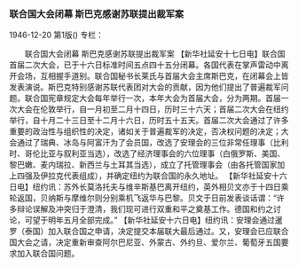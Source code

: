 ### 联合国大会闭幕  斯巴克感谢苏联提出裁军案

1946-12-20
第1版()
专栏：

　　联合国大会闭幕
    斯巴克感谢苏联提出裁军案
    【新华社延安十七日电】联合国首届二次大会，已于十六日标准时间五点四十五分闭幕。各国代表在掌声雷动中离开会场，互相握手道别。联合国秘书长莱氏与首届大会主席斯巴克，在闭幕会上皆发表演说。斯巴克特别感谢苏联代表团对大会的贡献，因为他们提出了普遍裁军问题。联合国宪章规定大会每年举行一次，本年大会为首届大会，分为两期。首届一次大会在伦敦举行，自一月初至二月十四日，历时三十六天；首届二次大会在纽约举行，自十月二十三日至十二月十六日，历时五十五天。首届二次大会通过了许多重要的政治性与组织性的决定，诸如关于普遍裁军的决定，否决权问题的决定；大会通过了瑞典、冰岛与阿富汗为了会员国，改选了安理会的三位非常任理事（比利时、哥伦比亚与叙利亚当选），改选了经济理事会的六位理事（白俄罗斯、美国、黎巴嫩、麦内瑞拉、新西兰与土耳其当选），成立了托管理事会（由各托管国家加上四强及伊拉克代表组成），并确定纽约为联合国的永久地址。
    【新华社延安十六日电】纽约讯：苏外长莫洛托夫与维辛斯基巴离开纽约，英外相贝文亦于十四日乘轮返国，贝纳斯与摩维尔则分别乘机飞返华与巴黎。贝文于日前发表谈话谓：“许多辩论误解及冲突归于澄清，我们现可进行双重和平之奠基工作。德国和约之讨论，可望于明年五月全部完成。”
    【新华社延安十六日电】纽约讯：安理会通过暹罗（泰国）加入联合国之申请，决定提交本届联大最后通过。又，安理会已应联合国大会之请，决定重新审查阿尔巴尼亚、外蒙古、外约旦、爱尔兰、葡萄牙五国要求加入联合国问题。
